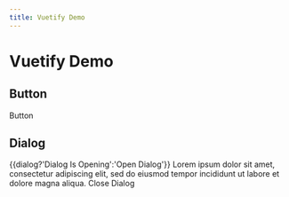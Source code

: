 ```yaml
---
title: Vuetify Demo
---
```


<script setup>
import {ref} from 'vue'
definePage({
  name: 'vuetify-demo',
})
const dialog = ref(false)
</script>

# Vuetify Demo

## Button

<div>
  <v-btn>
    Button
  </v-btn>
</div>

## Dialog

<div>
  <v-btn @click="dialog = true">
    {{dialog?'Dialog Is Opening':'Open Dialog'}}
  </v-btn>
  <v-dialog v-model="dialog" :width="500" >
    <v-card>
        <v-card-text>
          Lorem ipsum dolor sit amet, consectetur adipiscing elit, sed do eiusmod tempor incididunt ut labore et dolore magna aliqua.
        </v-card-text>
        <v-card-actions>
          <v-btn color="primary" block @click="dialog = false">Close Dialog</v-btn>
        </v-card-actions>
      </v-card>
  </v-dialog>
</div>
